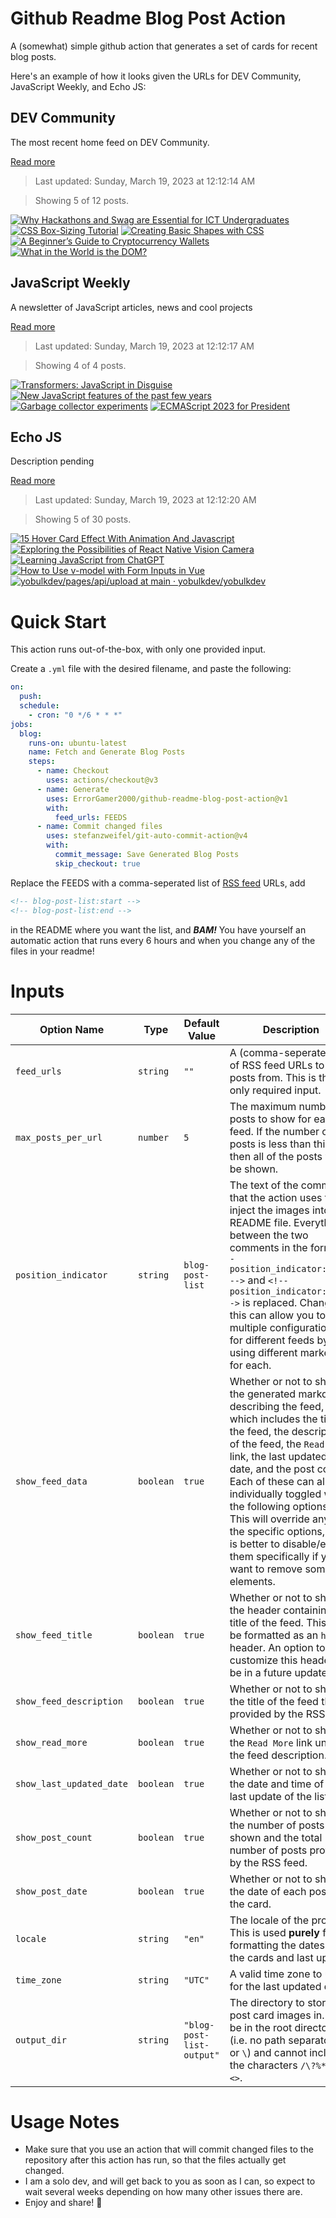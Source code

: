 # Github Readme Blog Post Action

A (somewhat) simple github action that generates a set of cards for recent blog posts.

Here's an example of how it looks given the URLs for DEV Community, JavaScript Weekly, and Echo JS:

<!-- post-list:start -->
## DEV Community

The most recent home feed on DEV Community.

[Read more](https://dev.to)
> Last updated: Sunday, March 19, 2023 at 12:12:14 AM

> Showing 5 of 12 posts.

[![Why Hackathons and Swag are Essential for ICT Undergraduates](https://raw.githubusercontent.com/ErrorGamer2000/github-readme-blog-post-action/main/generated_files/DEV_Community/Why_Hackathons_and_Swag_are_Essential_for_ICT_Undergraduates.svg)](https://dev.to/abhixsh/why-hackathons-and-swag-are-essential-for-ict-undergraduates-15mm)
[![CSS Box-Sizing Tutorial](https://raw.githubusercontent.com/ErrorGamer2000/github-readme-blog-post-action/main/generated_files/DEV_Community/CSS_Box-Sizing_Tutorial.svg)](https://dev.to/akshdesai1/css-box-sizing-tutorial-fli)
[![Creating Basic Shapes with CSS](https://raw.githubusercontent.com/ErrorGamer2000/github-readme-blog-post-action/main/generated_files/DEV_Community/Creating_Basic_Shapes_with_CSS.svg)](https://dev.to/rutikkpatel/creating-basic-shapes-with-css-3m0e)
[![A Beginner’s Guide to Cryptocurrency Wallets](https://raw.githubusercontent.com/ErrorGamer2000/github-readme-blog-post-action/main/generated_files/DEV_Community/A_Beginner’s_Guide_to_Cryptocurrency_Wallets.svg)](https://dev.to/rejoice/a-beginners-guide-to-cryptocurrency-wallets-j5g)
[![What in the World is the DOM?](https://raw.githubusercontent.com/ErrorGamer2000/github-readme-blog-post-action/main/generated_files/DEV_Community/What_in_the_World_is_the_DOM_.svg)](https://dev.to/beaucoburn/what-in-the-world-is-the-dom-bbe)


## JavaScript Weekly

A newsletter of JavaScript articles, news and cool projects

[Read more](https://javascriptweekly.com/)
> Last updated: Sunday, March 19, 2023 at 12:12:17 AM

> Showing 4 of 4 posts.

[![Transformers: JavaScript in Disguise](https://raw.githubusercontent.com/ErrorGamer2000/github-readme-blog-post-action/main/generated_files/JavaScript_Weekly/Transformers__JavaScript_in_Disguise.svg)](https://javascriptweekly.com/issues/630)
[![New JavaScript features of the past few years](https://raw.githubusercontent.com/ErrorGamer2000/github-readme-blog-post-action/main/generated_files/JavaScript_Weekly/New_JavaScript_features_of_the_past_few_years.svg)](https://javascriptweekly.com/issues/629)
[![Garbage collector experiments](https://raw.githubusercontent.com/ErrorGamer2000/github-readme-blog-post-action/main/generated_files/JavaScript_Weekly/Garbage_collector_experiments.svg)](https://javascriptweekly.com/issues/628)
[![ECMAScript 2023 for President](https://raw.githubusercontent.com/ErrorGamer2000/github-readme-blog-post-action/main/generated_files/JavaScript_Weekly/ECMAScript_2023_for_President.svg)](https://javascriptweekly.com/issues/627)


## Echo JS

Description pending

[Read more](
http://www.echojs.com
)
> Last updated: Sunday, March 19, 2023 at 12:12:20 AM

> Showing 5 of 30 posts.

[![15 Hover Card Effect With Animation And Javascript](https://raw.githubusercontent.com/ErrorGamer2000/github-readme-blog-post-action/main/generated_files/_Echo_JS_/15_Hover_Card_Effect_With_Animation_And_Javascript.svg)](https://wizardry-design.com/15-hover-card-effect-with-animation-and-javascript/)
[![Exploring the Possibilities of React Native Vision Camera](https://raw.githubusercontent.com/ErrorGamer2000/github-readme-blog-post-action/main/generated_files/_Echo_JS_/Exploring_the_Possibilities_of_React_Native_Vision_Camera.svg)](https://dskcode.com/react-native-vision-camera)
[![Learning JavaScript from ChatGPT](https://raw.githubusercontent.com/ErrorGamer2000/github-readme-blog-post-action/main/generated_files/_Echo_JS_/Learning_JavaScript_from_ChatGPT.svg)](https://medium.com/javascript-scene/learning-javascript-from-chatgpt-c0baebc19ae9)
[![How to Use v-model with Form Inputs in Vue](https://raw.githubusercontent.com/ErrorGamer2000/github-readme-blog-post-action/main/generated_files/_Echo_JS_/How_to_Use_v-model_with_Form_Inputs_in_Vue.svg)](https://dmitripavlutin.com/vue-v-model-form-inputs/)
[![yobulkdev/pages/api/upload at main · yobulkdev/yobulkdev](https://raw.githubusercontent.com/ErrorGamer2000/github-readme-blog-post-action/main/generated_files/_Echo_JS_/yobulkdev_pages_api_upload_at_main_·_yobulkdev_yobulkdev.svg)](https://github.com/yobulkdev/yobulkdev)


<!-- post-list:end -->

# Quick Start

This action runs out-of-the-box, with only one provided input.

Create a `.yml` file with the desired filename, and paste the following:

```yml
on:
  push:
  schedule:
    - cron: "0 */6 * * *"
jobs:
  blog:
    runs-on: ubuntu-latest
    name: Fetch and Generate Blog Posts
    steps:
      - name: Checkout
        uses: actions/checkout@v3
      - name: Generate
        uses: ErrorGamer2000/github-readme-blog-post-action@v1
        with:
          feed_urls: FEEDS
      - name: Commit changed files
        uses: stefanzweifel/git-auto-commit-action@v4
        with:
          commit_message: Save Generated Blog Posts
          skip_checkout: true
```

Replace the FEEDS with a comma-seperated list of [RSS feed](https://rss.com/blog/how-do-rss-feeds-work/) URLs, add

```md
<!-- blog-post-list:start -->
<!-- blog-post-list:end -->
```

in the README where you want the list, and **_BAM!_** You have yourself an automatic action that runs every 6 hours and when you change any of the files in your readme!

# Inputs

<table>
  <thead>
    <tr>
      <th>Option Name</th>
      <th>Type</th>
      <th>Default Value</th>
      <th>Description</th>
    </tr>
  </thead>
  <tbody>
    <tr>
      <td><code>feed_urls</code></td>
      <td><code>string</code></td>
      <td><code>""</code></td>
      <td>A (comma-seperated) list of RSS feed URLs to load posts from. This is the only required input.</td>
    </tr>
    <tr>
      <td><code>max_posts_per_url</code></td>
      <td><code>number</code></td>
      <td><code>5</code></td>
      <td>The maximum number of posts to show for each feed. If the number of posts is less than this, then all of the posts will be shown.</td>
    </tr>
    <tr>
      <td><code>position_indicator</code></td>
      <td><code>string</code></td>
      <td><code>blog-post-list</code></td>
      <td>The text of the comments that the action uses to inject the images into the README file. Everything between the two comments in the form <code>&lt;!-- position_indicator:start --&gt;</code> and <code>&lt;!-- position_indicator:end --&gt;</code> is replaced. Changing this can allow you to use multiple configurations for different feeds by using different markers for each.</td>
    </tr>
    <tr>
      <td><code>show_feed_data</code></td>
      <td><code>boolean</code></td>
      <td><code>true</code></td>
      <td>Whether or not to show the generated markdown describing the feed, which includes the title of the feed, the description of the feed, the <code>Read More</code> link, the last updated date, and the post count. Each of these can also be individually toggled with the following options. This will override any of the specific options, so it is better to disable/enable them specifically if you want to remove some elements.</td>
    </tr>
    <tr>
      <td><code>show_feed_title</code></td>
      <td><code>boolean</code></td>
      <td><code>true</code></td>
      <td>Whether or not to show the header containing the title of the feed. This will be formatted as an <code>h2</code> header. An option to customize this header will be in a future update.</td>
    </tr>
    <tr>
      <td><code>show_feed_description</code></td>
      <td><code>boolean</code></td>
      <td><code>true</code></td>
      <td>Whether or not to show the title of the feed that is provided by the RSS feed.</td>
    </tr>
    <tr>
      <td><code>show_read_more</code></td>
      <td><code>boolean</code></td>
      <td><code>true</code></td>
      <td>Whether or not to show the <code>Read More</code> link under the feed description.</td>
    </tr>
    <tr>
      <td><code>show_last_updated_date</code></td>
      <td><code>boolean</code></td>
      <td><code>true</code></td>
      <td>Whether or not to show the date and time of the last update of the list.</td>
    </tr>
    <tr>
      <td><code>show_post_count</code></td>
      <td><code>boolean</code></td>
      <td><code>true</code></td>
      <td>Whether or not to show the number of posts shown and the total number of posts provided by the RSS feed.</td>
    </tr>
    <tr>
      <td><code>show_post_date</code></td>
      <td><code>boolean</code></td>
      <td><code>true</code></td>
      <td>Whether or not to show the date of each post on the card.</td>
    </tr>
    <tr>
      <td><code>locale</code></td>
      <td><code>string</code></td>
      <td><code>"en"</code></td>
      <td>The locale of the project. This is used <strong>purely</strong> for formatting the dates of the cards and last update.</td>
    </tr>
    <tr>
      <td><code>time_zone</code></td>
      <td><code>string</code></td>
      <td><code>"UTC"</code></td>
      <td>A valid time zone to use for the last updated date.</td>
    </tr>
    <tr>
      <td><code>output_dir</code></td>
      <td><code>string</code></td>
      <td><code>"blog-post-list-output"</code></td>
      <td>The directory to store the post card images in. Must be in the root directory (i.e. no path separators <code>/</code> or <code>\</code>) and cannot include the characters <code>/\?%*:|"&lt;&gt;</code>.</td>
    </tr>
<!--
    <tr>
      <td><code></code></td>
      <td><cde></cde></td>
      <td><code></code></td>
      <td></td>
    </tr>
-->
  </tbody>
</table>

# Usage Notes

- Make sure that you use an action that will commit changed files to the repository after this action has run, so that the files actually get changed.
- I am a solo dev, and will get back to you as soon as I can, so expect to wait several weeks depending on how many other issues there are.
- Enjoy and share! 🤗
